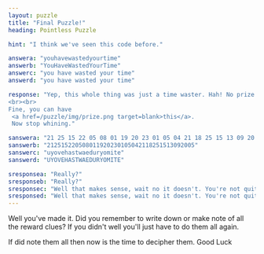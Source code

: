 ```yaml
---
layout: puzzle
title: "Final Puzzle!"
heading: Pointless Puzzle

hint: "I think we've seen this code before."

answera: "youhavewastedyourtime"
answerb: "YouHaveWastedYourTime"
answerc: "you have wasted your time"
answerd: "you have wasted your time"

response: "Yep, this whole thing was just a time waster. Hah! No prize for you...hey stop crying, you're making me feel bad (which is weird because I'm just a piece of code).
<br><br>
Fine, you can have
 <a href=/puzzle/img/prize.png target=blank>this</a>.
 Now stop whining."

sanswera: "21 25 15 22 05 08 01 19 20 23 01 05 04 21 18 25 15 13 09 20 05"
sanswerb: "212515220508011920230105042118251513092005"
sanswerc: "uyovehastwaeduryomite"
sanswerd: "UYOVEHASTWAEDURYOMITE"

sresponsea: "Really?"
sresponseb: "Really?"
sresponsec: "Well that makes sense, wait no it doesn't. You're not quite there yet, on the right track though."
sresponsed: "Well that makes sense, wait no it doesn't. You're not quite there yet, on the right track though."
---
```


Well you've made it. Did you remember to write down or make note of all the reward clues? If you didn't well you'll just have to do them all again.

If did note them all then now is the time to decipher them. Good Luck

